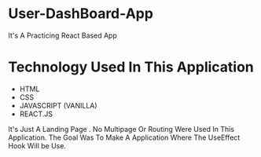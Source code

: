 # User-DashBoard-App 
It's A Practicing React Based App

# Technology Used In This Application

* HTML
* CSS
* JAVASCRIPT (VANILLA)
* REACT.JS 

It's Just A Landing Page . No Multipage Or Routing Were Used In This Application. The Goal Was To Make A Application Where The UseEffect Hook Will be Use.


